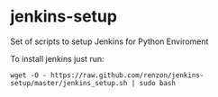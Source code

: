 jenkins-setup
=============

Set of scripts to setup Jenkins for Python Enviroment

To install jenkins just run:

```
wget -O - https://raw.github.com/renzon/jenkins-setup/master/jenkins_setup.sh | sudo bash
```
